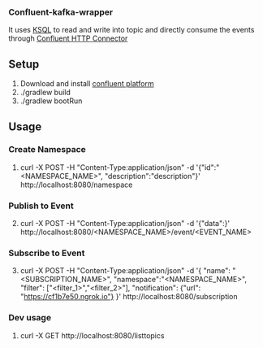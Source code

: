### Confluent-kafka-wrapper

It uses [KSQL](https://www.confluent.io/product/ksql/) to read and write into topic and directly consume the events through [Confluent HTTP Connector](https://www.confluent.io/connector/kafka-connect-http)

## Setup
1. Download and install [confluent platform](https://www.confluent.io/product/confluent-platform/)
2. ./gradlew build
3. ./gradlew bootRun

## Usage

### Create Namespace
1. curl -X POST -H "Content-Type:application/json" -d '{"id":"<NAMESPACE_NAME>", "description":"description"}' http://localhost:8080/namespace
  
### Publish to Event
2. curl -X POST -H "Content-Type:application/json" -d '{"data":<DATA>}' http://localhost:8080/<NAMESPACE_NAME>/event/<EVENT_NAME>
  
### Subscribe to Event
3. curl -X POST -H "Content-Type:application/json" -d '{ "name": "<SUBSCRIPTION_NAME>", "namespace":"<NAMESPACE_NAME>", "filter": ["<filter_1>","<filter_2>"], "notification": {"url": "https://cf1b7e50.ngrok.io"} }' http://localhost:8080/subscription

### Dev usage

1. curl -X GET http://localhost:8080/listtopics
